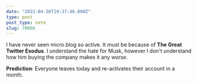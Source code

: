 ```yaml
---
date: "2022-04-26T19:37:46.000Z"
type: post 
post_type: note
slug: 70666
---
```

I have never seen micro.blog so active. It must be because of **The Great Twitter Exodus**. I understand the hate for Musk, however I don&#39;t understand how him buying the company makes it any _worse_.  

**Prediction**: Everyone leaves today and re-activates their account in a month. 
